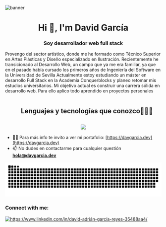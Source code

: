 ![banner](https://github.com/davgarciadev/davgarciadev/assets/174006710/60e16714-7b97-4748-8e3a-a717e7abd82a)

<h1 align="center">Hi 👋, I'm David García</h1>
<h3 align="center">Soy desarrollador web full stack</h3>

Provengo del sector artístico, donde me he formado como Técnico Superior en Artes Plásticas y Diseño especializado en Ilustración.
Recientemente he transicionado al Desarrollo Web, un campo que ya me era familiar, ya que en el pasado había cursado los primeros años de Ingeniería del Software en la Universidad de Sevilla
Actualmente estoy estudiando un máster en desarrollo Full Stack en la Academia Conquerblocks y planeo retomar mis estudios universitarios.
Mi objetivo actual es construir una carrera sólida en desarrollo web. Para ello aplico todo aprendido en proyectos personales

<!--h1 without bottom border-->
<div id="user-content-toc">
  <ul align="center">
    <summary><h2 style="display: inline-block">Lenguajes y tecnologías que conozco👨🏻‍💻</h2></summary>
  </ul>
</div>
<!--tech stack icons-->
<p align="center">
  <a href="https://skillicons.dev">
    <img src="https://skillicons.dev/icons?i=html,css,js,sass,typescript,nodejs,express,mongodb,git,github,figma,mysql,jest,vite &perline=14" />
    
  </a>
</p>


- 👨‍💻 Para más info te invito a ver mi portafolio:  [https://davgarcia.dev](https://davgarcia.dev)
- 📫 No dudes en contactarme para cualquier questión **hola@davgarcia.dev**

<div align="center">
  <img  src="https://github.com/1999AZZAR/1999AZZAR/blob/readme/resources/img/grid-snake.svg"
       alt="snake" /></a>
</div>


<h3 align="left">Connect with me:</h3>
<p align="left">
<a href="https://linkedin.com/in/https://www.linkedin.com/in/david-adrián-garcía-reyes-35488aa4/" target="blank"><img align="center" src="https://raw.githubusercontent.com/rahuldkjain/github-profile-readme-generator/master/src/images/icons/Social/linked-in-alt.svg" alt="https://www.linkedin.com/in/david-adrián-garcía-reyes-35488aa4/" height="30" width="40" /></a>
</p>

